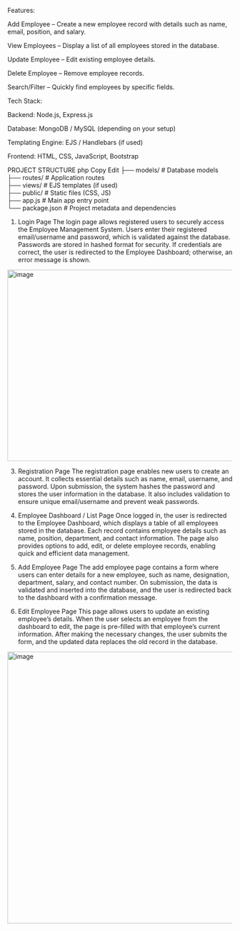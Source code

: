 Features:

Add Employee – Create a new employee record with details such as name, email, position, and salary.

View Employees – Display a list of all employees stored in the database.

Update Employee – Edit existing employee details.

Delete Employee – Remove employee records.

Search/Filter – Quickly find employees by specific fields.

Tech Stack:

Backend: Node.js, Express.js

Database: MongoDB / MySQL (depending on your setup)

Templating Engine: EJS / Handlebars (if used)

Frontend: HTML, CSS, JavaScript, Bootstrap

 PROJECT STRUCTURE
php
Copy
Edit
├── models/         # Database models  
├── routes/         # Application routes  
├── views/          # EJS templates (if used)  
├── public/         # Static files (CSS, JS)  
├── app.js          # Main app entry point  
└── package.json    # Project metadata and dependencies  






1. Login Page
The login page allows registered users to securely access the Employee Management System. Users enter their registered email/username and password, which is validated against the database. Passwords are stored in hashed format for security. If credentials are correct, the user is redirected to the Employee Dashboard; otherwise, an error message is shown.

<img width="772" height="429" alt="image" src="https://github.com/user-attachments/assets/42fa3315-3572-43d5-b704-492a1363210d" />


3. Registration Page
The registration page enables new users to create an account. It collects essential details such as name, email, username, and password. Upon submission, the system hashes the password and stores the user information in the database. It also includes validation to ensure unique email/username and prevent weak passwords.

4. Employee Dashboard / List Page
Once logged in, the user is redirected to the Employee Dashboard, which displays a table of all employees stored in the database. Each record contains employee details such as name, position, department, and contact information. The page also provides options to add, edit, or delete employee records, enabling quick and efficient data management.

5. Add Employee Page
The add employee page contains a form where users can enter details for a new employee, such as name, designation, department, salary, and contact number. On submission, the data is validated and inserted into the database, and the user is redirected back to the dashboard with a confirmation message.


7. Edit Employee Page
This page allows users to update an existing employee’s details. When the user selects an employee from the dashboard to edit, the page is pre-filled with that employee’s current information. After making the necessary changes, the user submits the form, and the updated data replaces the old record in the database.
<img width="1337" height="609" alt="image" src="https://github.com/user-attachments/assets/a25b7fc8-71cc-4229-9469-66d4784f04a3" />

